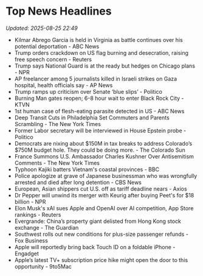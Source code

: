 # Top News Headlines

_Updated: 2025-08-25 22:49_

- Kilmar Abrego Garcia is held in Virginia as battle continues over his potential deportation - ABC News
- Trump orders crackdown on US flag burning and desecration, raising free speech concern - Reuters
- Trump says National Guard is at the ready but hedges on Chicago plans - NPR
- AP freelancer among 5 journalists killed in Israeli strikes on Gaza hospital, health officials say - AP News
- Trump ramps up criticism over Senate ‘blue slips’ - Politico
- Burning Man gates reopen; 6-8 hour wait to enter Black Rock City - KTVN
- 1st human case of flesh-eating parasite detected in US - ABC News
- Deep Transit Cuts in Philadelphia Set Commuters and Parents Scrambling - The New York Times
- Former Labor secretary will be interviewed in House Epstein probe - Politico
- Democrats are nixing about $150M in tax breaks to address Colorado’s $750M budget hole. They could be doing more. - The Colorado Sun
- France Summons U.S. Ambassador Charles Kushner Over Antisemitism Comments - The New York Times
- Typhoon Kajiki batters Vietnam's coastal provinces - BBC
- Police apologize at grave of Japanese businessman who was wrongfully arrested and died after long detention - CBS News
- European, Asian shippers cut U.S. off as tariff deadline nears - Axios
- Dr Pepper will unwind its merger with Keurig after buying Peet's for $18 billion - NPR
- Elon Musk's xAI sues Apple and OpenAI over AI competition, App Store rankings - Reuters
- Evergrande: China’s property giant delisted from Hong Kong stock exchange - The Guardian
- Southwest rolls out new conditions for plus-size passenger refunds - Fox Business
- Apple will reportedly bring back Touch ID on a foldable iPhone - Engadget
- Apple’s latest TV+ subscription price hike might open the door to this opportunity - 9to5Mac
